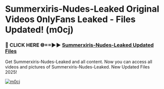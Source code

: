 # Summerxiris-Nudes-Leaked Original Videos 0nlyFans Leaked - Files Updated! (m0cj)

<h3>🔴 CLICK HERE 🌐==►► <a href="https://tinyurl.com/52m3yx9h" rel="nofollow">Summerxiris-Nudes-Leaked Updated Files</a></h3>

Get Summerxiris-Nudes-Leaked and all content. Now you can access all videos and pictures of Summerxiris-Nudes-Leaked. New Updated Files 2025!

[![m0cj](https://i.imgur.com/TnHtlc8.gif)](https://tinyurl.com/52m3yx9h)

